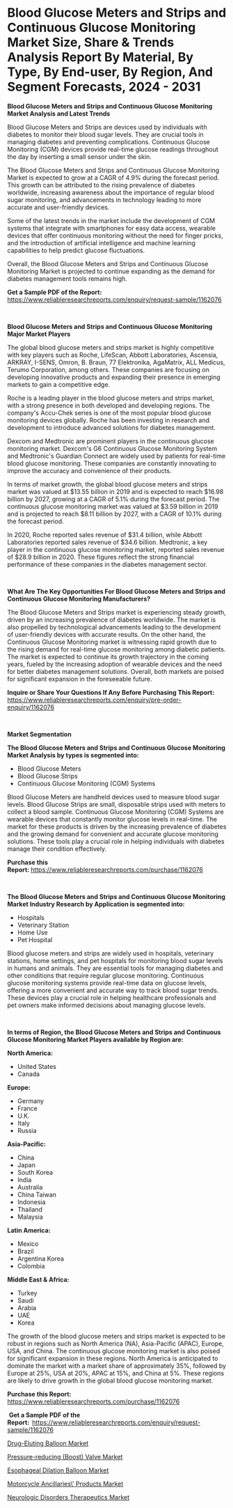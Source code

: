 <p><h1>Blood Glucose Meters and Strips and Continuous Glucose Monitoring Market Size, Share & Trends Analysis Report By Material, By Type, By End-user, By Region, And Segment Forecasts, 2024 - 2031</h1></p><p><strong>Blood Glucose Meters and Strips and Continuous Glucose Monitoring Market Analysis and Latest Trends</strong></p>
<p><p>Blood Glucose Meters and Strips are devices used by individuals with diabetes to monitor their blood sugar levels. They are crucial tools in managing diabetes and preventing complications. Continuous Glucose Monitoring (CGM) devices provide real-time glucose readings throughout the day by inserting a small sensor under the skin.</p><p>The Blood Glucose Meters and Strips and Continuous Glucose Monitoring Market is expected to grow at a CAGR of 4.9% during the forecast period. This growth can be attributed to the rising prevalence of diabetes worldwide, increasing awareness about the importance of regular blood sugar monitoring, and advancements in technology leading to more accurate and user-friendly devices.</p><p>Some of the latest trends in the market include the development of CGM systems that integrate with smartphones for easy data access, wearable devices that offer continuous monitoring without the need for finger pricks, and the introduction of artificial intelligence and machine learning capabilities to help predict glucose fluctuations.</p><p>Overall, the Blood Glucose Meters and Strips and Continuous Glucose Monitoring Market is projected to continue expanding as the demand for diabetes management tools remains high.</p></p>
<p><strong>Get a Sample PDF of the Report:&nbsp;</strong> <a href="https://www.reliableresearchreports.com/enquiry/request-sample/1162076">https://www.reliableresearchreports.com/enquiry/request-sample/1162076</a></p>
<p>&nbsp;</p>
<p><strong>Blood Glucose Meters and Strips and Continuous Glucose Monitoring Major Market Players</strong></p>
<p><p>The global blood glucose meters and strips market is highly competitive with key players such as Roche, LifeScan, Abbott Laboratories, Ascensia, ARKRAY, I-SENS, Omron, B. Braun, 77 Elektronika, AgaMatrix, ALL Medicus, Terumo Corporation, among others. These companies are focusing on developing innovative products and expanding their presence in emerging markets to gain a competitive edge.</p><p>Roche is a leading player in the blood glucose meters and strips market, with a strong presence in both developed and developing regions. The company's Accu-Chek series is one of the most popular blood glucose monitoring devices globally. Roche has been investing in research and development to introduce advanced solutions for diabetes management.</p><p>Dexcom and Medtronic are prominent players in the continuous glucose monitoring market. Dexcom's G6 Continuous Glucose Monitoring System and Medtronic's Guardian Connect are widely used by patients for real-time blood glucose monitoring. These companies are constantly innovating to improve the accuracy and convenience of their products.</p><p>In terms of market growth, the global blood glucose meters and strips market was valued at $13.55 billion in 2019 and is expected to reach $16.98 billion by 2027, growing at a CAGR of 5.1% during the forecast period. The continuous glucose monitoring market was valued at $3.59 billion in 2019 and is projected to reach $8.11 billion by 2027, with a CAGR of 10.1% during the forecast period.</p><p>In 2020, Roche reported sales revenue of $31.4 billion, while Abbott Laboratories reported sales revenue of $34.6 billion. Medtronic, a key player in the continuous glucose monitoring market, reported sales revenue of $28.9 billion in 2020. These figures reflect the strong financial performance of these companies in the diabetes management sector.</p></p>
<p>&nbsp;</p>
<p><strong>What Are The Key Opportunities For Blood Glucose Meters and Strips and Continuous Glucose Monitoring Manufacturers?</strong></p>
<p><p>The Blood Glucose Meters and Strips market is experiencing steady growth, driven by an increasing prevalence of diabetes worldwide. The market is also propelled by technological advancements leading to the development of user-friendly devices with accurate results. On the other hand, the Continuous Glucose Monitoring market is witnessing rapid growth due to the rising demand for real-time glucose monitoring among diabetic patients. The market is expected to continue its growth trajectory in the coming years, fueled by the increasing adoption of wearable devices and the need for better diabetes management solutions. Overall, both markets are poised for significant expansion in the foreseeable future.</p></p>
<p><strong>Inquire or Share Your Questions If Any Before Purchasing This Report:</strong> <a href="https://www.reliableresearchreports.com/enquiry/pre-order-enquiry/1162076">https://www.reliableresearchreports.com/enquiry/pre-order-enquiry/1162076</a></p>
<p>&nbsp;</p>
<p><strong>Market Segmentation</strong></p>
<p><strong>The Blood Glucose Meters and Strips and Continuous Glucose Monitoring Market Analysis by types is segmented into:</strong></p>
<p><ul><li>Blood Glucose Meters</li><li>Blood Glucose Strips</li><li>Continuous Glucose Monitoring (CGM) Systems</li></ul></p>
<p><p>Blood Glucose Meters are handheld devices used to measure blood sugar levels. Blood Glucose Strips are small, disposable strips used with meters to collect a blood sample. Continuous Glucose Monitoring (CGM) Systems are wearable devices that constantly monitor glucose levels in real-time. The market for these products is driven by the increasing prevalence of diabetes and the growing demand for convenient and accurate glucose monitoring solutions. These tools play a crucial role in helping individuals with diabetes manage their condition effectively.</p></p>
<p><strong>Purchase this Report:&nbsp;</strong><a href="https://www.reliableresearchreports.com/purchase/1162076">https://www.reliableresearchreports.com/purchase/1162076</a></p>
<p>&nbsp;</p>
<p><strong>The Blood Glucose Meters and Strips and Continuous Glucose Monitoring Market Industry Research by Application is segmented into:</strong></p>
<p><ul><li>Hospitals</li><li>Veterinary Station</li><li>Home Use</li><li>Pet Hospital</li></ul></p>
<p><p>Blood glucose meters and strips are widely used in hospitals, veterinary stations, home settings, and pet hospitals for monitoring blood sugar levels in humans and animals. They are essential tools for managing diabetes and other conditions that require regular glucose monitoring. Continuous glucose monitoring systems provide real-time data on glucose levels, offering a more convenient and accurate way to track blood sugar trends. These devices play a crucial role in helping healthcare professionals and pet owners make informed decisions about managing glucose levels.</p></p>
<p>&nbsp;</p>
<p><strong>In terms of Region, the Blood Glucose Meters and Strips and Continuous Glucose Monitoring Market Players available by Region are:</strong></p>
<p>
    <p> <strong> North America: </strong>
        <ul>
            <li>United States</li>
            <li>Canada</li>
        </ul>
        </p> 
    <p> <strong> Europe: </strong>
        <ul>
            <li>Germany</li>
            <li>France</li>
            <li>U.K.</li>
            <li>Italy</li>
            <li>Russia</li>
        </ul>
        </p> 
    <p> <strong> Asia-Pacific: </strong>
        <ul>
            <li>China</li>
            <li>Japan</li>
            <li>South Korea</li>
            <li>India</li>
            <li>Australia</li>
            <li>China Taiwan</li>
            <li>Indonesia</li>
            <li>Thailand</li>
            <li>Malaysia</li>
        </ul>
        </p> 
    <p> <strong> Latin America: </strong>
        <ul>
            <li>Mexico</li>
            <li>Brazil</li>
            <li>Argentina Korea</li>
            <li>Colombia</li>
        </ul>
        </p> 
    <p> <strong> Middle East & Africa: </strong>
        <ul>
            <li>Turkey</li>
            <li>Saudi</li>
            <li>Arabia</li>
            <li>UAE</li>
            <li>Korea</li>
        </ul>
    </p>
    </p>
<p><p>The growth of the blood glucose meters and strips market is expected to be robust in regions such as North America (NA), Asia-Pacific (APAC), Europe, USA, and China. The continuous glucose monitoring market is also poised for significant expansion in these regions. North America is anticipated to dominate the market with a market share of approximately 35%, followed by Europe at 25%, USA at 20%, APAC at 15%, and China at 5%. These regions are likely to drive growth in the global blood glucose monitoring market.</p></p>
<p><strong>Purchase this Report: </strong><a href="https://www.reliableresearchreports.com/purchase/1162076">https://www.reliableresearchreports.com/purchase/1162076</a></p>
<p>&nbsp;<strong>Get a Sample PDF of the Report:&nbsp;&nbsp;</strong><a href="https://www.reliableresearchreports.com/enquiry/request-sample/1162076">https://www.reliableresearchreports.com/enquiry/request-sample/1162076</a></p>
<p><strong></strong></p>
<p><p><a href="https://issuu.com/reportprime-2/docs/drug-eluting-balloon-market-size-2030.pptx">Drug-Eluting Balloon Market</a></p><p><a href="https://github.com/myacatherineblakecaczo9vcsw/Market-Research-Report-List-1/blob/main/pressure-reducing-boost-valve-market.md">Pressure-reducing (Boost) Valve Market</a></p><p><a href="https://issuu.com/reportprime-2/docs/esophageal-dilation-balloon-market-size-2030.pptx">Esophageal Dilation Balloon Market</a></p><p><a href="https://github.com/irfadac/Market-Research-Report-List-1/blob/main/motorcycle-ancillaries-products-market.md">Motorcycle Ancillaries\' Products Market</a></p><p><a href="https://medium.com/p/05f594f8f995/edit">Neurologic Disorders Therapeutics Market</a></p></p>